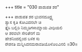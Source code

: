 +++
title = "030 ಪಾಶುಪತ ಶರ"

+++
ಪಾಶುಪತ ಶರ ಭುವನದೂಧ್ರ್ವ  
ಶ್ವಾಸ ಕೃತಿ ಕೋವಿದನಲೇ ಚಿ  
ತ್ತೈಸಿ ಬಲ್ಲಿರಿ ನಿಮ್ಮಡಿಗಳಾಮ್ನಾಯ ವೀಧಿಯಲಿ   
ಆ ಶರವಲೇ ಸೇರಿತೆನಗೆ ಮ  
ಹೇಶನಿಂದಲ್ಲಿಂದ ಬಳಿಕ ಸು  
ರೇಶನತಿ ಮನ್ನಿಸಿದನಮರಾವತಿಯೊಳೊಲವಿನಲಿ     ॥30॥